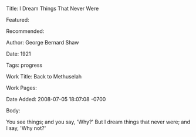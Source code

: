 Title: I Dream Things That Never Were

Featured: 

Recommended: 

Author: George Bernard Shaw

Date: 1921

Tags: progress

Work Title: Back to Methuselah

Work Pages:  

Date Added: 2008-07-05 18:07:08 -0700

Body:

You see things; and you say, 'Why?' But I dream things that never were; and I say, 'Why not?'



